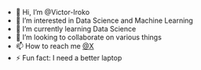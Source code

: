 - 👋 Hi, I’m @Victor-Iroko
- 👀 I’m interested in Data Science and Machine Learning
- 🌱 I’m currently learning Data Science
- 💞️ I’m looking to collaborate on various things 
- 📫 How to reach me [@X](https://x.com/IrokoVictor5)
- ⚡ Fun fact: I need a better laptop

<!---
Victor-Iroko/Victor-Iroko is a ✨ special ✨ repository because its `README.md` (this file) appears on your GitHub profile.
You can click the Preview link to take a look at your changes.
--->
